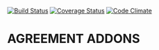 [![Build Status](https://travis-ci.org/open-synergy/opnsynid-agreement.svg?branch=8.0)](https://travis-ci.org/open-synergy/opnsynid-agreement)
[![Coverage Status](https://coveralls.io/repos/github/open-synergy/opnsynid-agreement/badge.svg?branch=8.0)](https://coveralls.io/github/open-synergy/opnsynid-agreement?branch=8.0)
[![Code Climate](https://codeclimate.com/github/open-synergy/opnsynid-agreement/badges/gpa.svg)](https://codeclimate.com/github/open-synergy/opnsynid-agreement)

# AGREEMENT ADDONS
